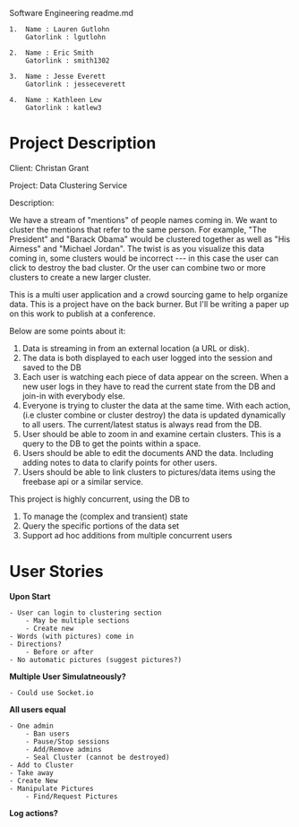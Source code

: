 Software Engineering readme.md

	1.	Name : Lauren Gutlohn
	    Gatorlink : lgutlohn
	
	2.	Name : Eric Smith
	    Gatorlink : smith1302
	
	3.	Name : Jesse Everett
	    Gatorlink : jesseceverett
	
	4.	Name : Kathleen Lew
	    Gatorlink : katlew3

Project Description
==============

Client: Christan Grant

Project: Data Clustering Service

Description:

We have a stream of "mentions" of people names coming in. We want to cluster the mentions that refer to the same person. For example, "The President" and "Barack Obama" would be clustered together as well as "His Airness" and "Michael Jordan". The twist is as you visualize this data coming in, some clusters would be incorrect --- in this case the user can click to destroy the bad cluster. Or the user can combine two or more clusters to create a new larger cluster.

This is a multi user application and a crowd sourcing game to help organize data. This is a project have on the back burner. But I'll be writing a paper up on this work to publish at a conference.

Below are some points about it:
1) Data is streaming in from an external location (a URL or disk).
2) The data is both displayed to each user logged into the session and saved to the DB
3) Each user is watching each piece of data appear on the screen. When a new user logs in they have to read the current state from the DB and join-in with everybody else.
4) Everyone is trying to cluster the data at the same time. With each action, (i.e cluster combine or cluster destroy) the data is updated dynamically to all users. The current/latest status is always read from the DB.
5) User should be able to zoom in and examine certain clusters.  This is a query to the DB to get the points within a space.
6) Users should be able to edit the documents AND the data. Including adding notes to data to clarify points for other users.
7) Users should be able to link clusters to pictures/data items using the freebase api or a similar service. 

This project is highly concurrent, using the DB to
1) To manage the (complex and transient) state
2) Query the specific portions of the data set
3) Support ad hoc additions from multiple concurrent users


User Stories
==============

**Upon Start**

	- User can login to clustering section
		- May be multiple sections
		- Create new
	- Words (with pictures) come in
	- Directions?
		- Before or after
	- No automatic pictures (suggest pictures?)

**Multiple User Simulatneously?**

	- Could use Socket.io

**All users equal**

	- One admin
		- Ban users
		- Pause/Stop sessions
		- Add/Remove admins
		- Seal Cluster (cannot be destroyed)
	- Add to Cluster
	- Take away
	- Create New
	- Manipulate Pictures
		- Find/Request Pictures

**Log actions?**
